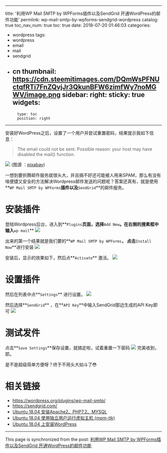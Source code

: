 
---
title: '利用WP Mail SMTP by WPForms插件以及SendGrid 开通WordPress的邮件功能'
permlink: wp-mail-smtp-by-wpforms-sendgrid-wordpress
catalog: true
toc_nav_num: true
toc: true
date: 2018-07-20 01:46:03
categories:
- wordpress
tags:
- wordpress
- email
- mail
- sendgrid
- cn
thumbnail: https://cdn.steemitimages.com/DQmWsPFNUctqfRTi7FnZQvjJr3QkunBFW6zimfWy7noMGWV/image.png
sidebar:
    right:
        sticky: true
widgets:
    -
        type: toc
        position: right
---


安装好WordPress之后，设置了一个用户并尝试重置密码，结果提示我如下信息：

>The email could not be sent.
Possible reason: your host may have disabled the mail() function.

![](https://cdn.steemitimages.com/DQmWsPFNUctqfRTi7FnZQvjJr3QkunBFW6zimfWy7noMGWV/image.png)
(图源 ：[pixabay](https://pixabay.com/))

一想到要折腾邮件服务就很头大，并且搞不好还可能被人用来SPAM，那么有没有啥便捷又安全的方法解决Wordpress邮件发送的问题呢？答案还真有，就是使用**`WP Mail SMTP by WPForms`**插件以及**`SendGrid`**的邮件服务。


# 安装插件

登陆Wordpress后台，进入到**`Plugins`**页面，选择**`Add New`**。在右侧的搜素框中输入**`wp mail`** ![](https://cdn.steemitimages.com/DQmZpcrjQDAsRSc4j5gz8BUkTVLnWtP1PoWL3SkrfmPHkMi/image.png)

出来的第一个结果就是我们要的**`WP Mail SMTP by WPForms`**， 点击**`Install Now`**进行安装
![](https://cdn.steemitimages.com/DQmRVLmLNdjxVywnuwE74ahrUeigQ98KDC5vF6uhy1CHGDJ/image.png)

安装后，显示的效果如下，然后点**`Activate`** 激活。
![](https://cdn.steemitimages.com/DQmYi8zC1fgDpfP8JMzF9UaVLtv5PNTEk5ufGQh6jE3YNQB/image.png)

# 设置插件

然后在列表中点**`Settings`** 进行设置。
![](https://cdn.steemitimages.com/DQmRamxEVE3vTrMV6thmVdxEAvTqTtTPgyJcmcSuE1VKg8q/image.png)

然后选择**`SendGrid`** ，在**`API Key`**中输入SendGrid那边生成的API Key即可
![](https://cdn.steemitimages.com/DQmUrnJZSap8BSfAFoarKFx9RLKDrkUDhBF9kycpqT7Xvug/image.png)

# 测试发件

点击**`Save Settings`**保存设置，就搞定啦，试着重置一下密码
![](https://cdn.steemitimages.com/DQmXwdjZ6kUTmNkaiJLx8EFAXkLejWPRZHZi3emuCsEcApN/image.png)
完美收到，耶。

是不是超级简单方便呀？终于不用头大如斗了😳

# 相关链接

* https://wordpress.org/plugins/wp-mail-smtp/
* https://sendgrid.com/
* [Ubuntu 18.04 安装Apache2、PHP7.2、MYSQL](https://steemit.com/linux/@oflyhigh/ubuntu-18-04-apache2-php7-2-mysql)
* [Ubuntu 18.04 使用独立用户运行虚拟主机 (mpm-itk)](https://steemit.com/linux/@oflyhigh/ubuntu-18-04-mpm-itk)
* [Ubuntu 18.04 上安装WordPress](https://steemit.com/wordpress/@oflyhigh/ubuntu-18-04-wordpress)

- - -

This page is synchronized from the post: [利用WP Mail SMTP by WPForms插件以及SendGrid 开通WordPress的邮件功能](https://steemit.com/@oflyhigh/wp-mail-smtp-by-wpforms-sendgrid-wordpress)

